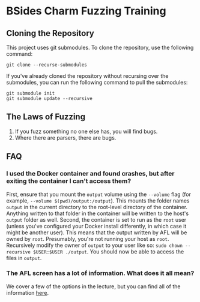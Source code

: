 # BSides Charm Fuzzing Training

## Cloning the Repository

This project uses git submodules. To clone the repository, use the
following command:

```shell
git clone --recurse-submodules
```

If you've already cloned the repository without recursing over the submodules,
you can run the following command to pull the submodules:

```shell
git submodule init
git submodule update --recursive
```

## The Laws of Fuzzing

1. If you fuzz something no one else has, you will find bugs.
1. Where there are parsers, there are bugs.

## FAQ

### I used the Docker container and found crashes, but after exiting the container I can't access them?

First, ensure that you mount the `output` volume using the `--volume` flag (for example, `--volume $(pwd)/output:/output`). This mounts the folder names `output` in the current directory to the root-level directory of the container. Anything written to that folder in the container will be written to the host's `output` folder as well. Second, the container is set to run as the `root` user (unless you've configured your Docker install differently, in which case it might be another user). This means that the output written by AFL will be owned by `root`. Presumably, you're not running your host as `root`. Recursively modify the owner of `output` to your user like so: `sudo chown --recursive $USER:$USER ./output`. You should now be able to access the files in `output`.

### The AFL screen has a lot of information. What does it all mean?

We cover a few of the options in the lecture, but you can find all of the information [here](https://aflplus.plus/docs/status_screen/).
